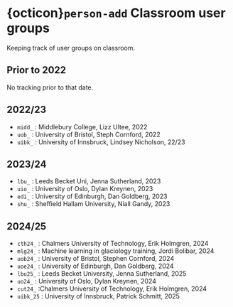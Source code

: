 # {octicon}`person-add` Classroom user groups

Keeping track of user groups on classroom.

## Prior to 2022

No tracking prior to that date.

## 2022/23

- `midd_` : Middlebury College, Lizz Ultee, 2022
- `uob_` : University of Bristol, Steph Cornford, 2022
- `uibk_` : University of Innsbruck, Lindsey Nicholson, 22/23

## 2023/24

- `lbu_` : Leeds Becket Uni, Jenna Sutherland, 2023
- `uio_` : University of Oslo, Dylan Kreynen, 2023
- `edi_` : University of Edinburgh, Dan Goldberg, 2023
- `shu_` : Sheffield Hallam University, Niall Gandy, 2023

## 2024/25

- `cth24_` : Chalmers University of Technology, Erik Holmgren, 2024
- `mlg24_` : Machine learning in glaciology training, Jordi Bolibar, 2024
- `uob24_` : University of Bristol, Stephen Cornford, 2024
- `uoe24_` : University of Edinburgh, Dan Goldberg, 2024
- `lbu25_` : Leeds Becket University, Jenna Sutherland, 2025
- `uo24_` : University of Oslo, Dylan Kreynen, 2024
- `cut24_` :Chalmers University of Technology, Erik Holmgren, 2024
- `uibk_25` : University of Innsbruck, Patrick Schmitt, 2025
